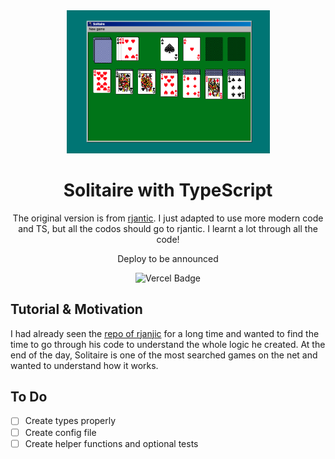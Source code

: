 <div align="center">

<img src="./public/thumbnail.png" width="325" />

# Solitaire with TypeScript

The original version is from [rjantic](https://github.com/rjanjic/js-solitaire).
I just adapted to use more modern code and TS, but all the codos should go to rjantic.
I learnt a lot through all the code!

<!-- Deploy [here](https://hangman-ts-gamma.vercel.app/) -->

Deploy to be announced

</div>

<div align="center">

![Vercel Badge](https://img.shields.io/badge/Vercel-black?style=flat&logo=Vercel&logoColor=white)

</div>

## Tutorial & Motivation

I had already seen the [repo of rjanjic](https://github.com/rjanjic/js-solitaire) for a long time and wanted to find the time to go through his code to understand the whole logic he created. At the end of the day, Solitaire is one of the most searched games on the net and wanted to understand how it works.

## To Do

- [ ] Create types properly
- [ ] Create config file
- [ ] Create helper functions and optional tests
